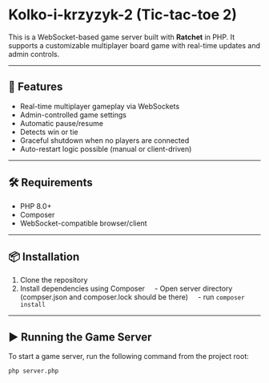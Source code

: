 # Kolko-i-krzyzyk-2 (Tic-tac-toe 2)

This is a WebSocket-based game server built with **Ratchet** in PHP. It supports a customizable multiplayer board game  with real-time updates and admin controls.

---

## 🚀 Features

- Real-time multiplayer gameplay via WebSockets
- Admin-controlled game settings
- Automatic pause/resume
- Detects win or tie
- Graceful shutdown when no players are connected
- Auto-restart logic possible (manual or client-driven)

---

## 🛠 Requirements

- PHP 8.0+
- Composer
- WebSocket-compatible browser/client

---

## 📦 Installation

1. Clone the repository
2. Install dependencies using Composer
&nbsp;&nbsp;&nbsp;&nbsp;- Open server directory (compser.json and composer.lock should be there)
&nbsp;&nbsp;&nbsp;&nbsp;- run `composer install`

---


## ▶️ Running the Game Server

To start a game server, run the following command from the project root:

```bash
php server.php
